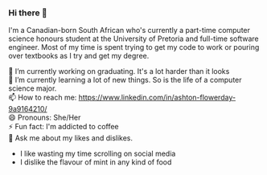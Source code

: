 ### Hi there 👋

I'm a Canadian-born South African who's currently a part-time computer science honours student at the University of Pretoria and full-time software engineer. Most of my time is spent trying to get my code to work or pouring over textbooks as I try and get my degree.

🔭 I’m currently working on graduating. It's a lot harder than it looks<br/>
🌱 I’m currently learning a lot of new things. So is the life of a computer science major.<br/>
📫 How to reach me: https://www.linkedin.com/in/ashton-flowerday-9a9164210/<br/>
😄 Pronouns: She/Her<br/>
⚡ Fun fact: I'm addicted to coffee<br/>
💬 Ask me about my likes and dislikes.<br/>
<ul>
      <li>I like wasting my time scrolling on social media<br/>
      <li>I dislike the flavour of mint in any kind of food<br/>
</ul>
